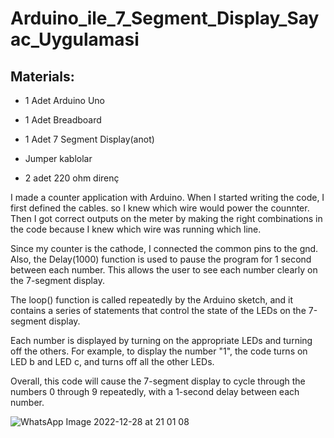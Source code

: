# Arduino_ile_7_Segment_Display_Sayac_Uygulamasi

## Materials:

* 1 Adet Arduino Uno

* 1 Adet Breadboard

* 1 Adet 7 Segment Display(anot)

* Jumper kablolar

* 2 adet 220 ohm direnç


I made a counter application with Arduino. When I started writing the code, I first defined the cables. so I knew which wire would power the counnter. Then I got correct outputs on the meter by making the right combinations in the code because I knew which wire was running which line.

Since my counter is the cathode, I connected the common pins to the gnd. Also, the Delay(1000) function is used to pause the program for 1 second between each number. This allows the user to see each number clearly on the 7-segment display. 

The loop() function is called repeatedly by the Arduino sketch, and it contains a series of statements that control the state of the LEDs on the 7-segment display.

Each number is displayed by turning on the appropriate LEDs and turning off the others. For example, to display the number "1", the code turns on LED b and LED c, and turns off all the other LEDs.

Overall, this code will cause the 7-segment display to cycle through the numbers 0 through 9 repeatedly, with a 1-second delay between each number.

![WhatsApp Image 2022-12-28 at 21 01 08](https://user-images.githubusercontent.com/74204825/209860066-4a2e06e7-f95e-4534-90b1-eda22b74018e.jpeg)

